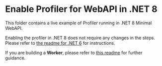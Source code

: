 # Enable Profiler for WebAPI in .NET 8

This folder contains a live example of Profiler running in .NET 8 Minimal WebAPI.

Enabling the profiler in .NET 8 does not require any changes in the steps. Please refer to [the readme for .NET 6](../EnableServiceProfilerForContainerAppNet6/Readme.md) for instructions.

If you are building a **Worker**, please refer to [this readme](../ServiceProfilerInWorkerNet6/) for further guidance.